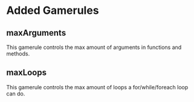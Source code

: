 # Added Gamerules

## maxArguments

This gamerule controls the max amount of arguments in functions and methods.

## maxLoops

This gamerule controls the max amount of loops a for/while/foreach loop can do.
